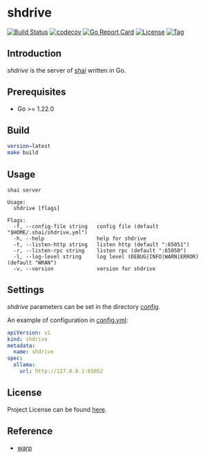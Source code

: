 # shdrive

[![Build Status](https://github.com/cligpt/shdrive/workflows/ci/badge.svg?branch=main&event=push)](https://github.com/cligpt/shdrive/actions?query=workflow%3Aci)
[![codecov](https://codecov.io/gh/cligpt/shdrive/branch/main/graph/badge.svg?token=El8oiyaIsD)](https://codecov.io/gh/cligpt/shdrive)
[![Go Report Card](https://goreportcard.com/badge/github.com/cligpt/shdrive)](https://goreportcard.com/report/github.com/cligpt/shdrive)
[![License](https://img.shields.io/github/license/cligpt/shdrive.svg)](https://github.com/cligpt/shdrive/blob/main/LICENSE)
[![Tag](https://img.shields.io/github/tag/cligpt/shdrive.svg)](https://github.com/cligpt/shdrive/tags)



## Introduction

*shdrive* is the server of [shai](https://github.com/cligpt/shai) written in Go.



## Prerequisites

- Go >= 1.22.0



## Build

```bash
version=latest
make build
```



## Usage

```
shai server

Usage:
  shdrive [flags]

Flags:
  -f, --config-file string   config file (default "$HOME/.shai/shdrive.yml")
  -h, --help                 help for shdrive
  -t, --listen-http string   listen http (default ":65051")
  -r, --listen-rpc string    listen rpc (default ":65050")
  -l, --log-level string     log level (DEBUG|INFO|WARN|ERROR) (default "WRAN")
  -v, --version              version for shdrive
```



## Settings

*shdrive* parameters can be set in the directory [config](https://github.com/cligpt/shdrive/blob/main/config).

An example of configuration in [config.yml](https://github.com/cligpt/shdrive/blob/main/config/config.yml):

```yaml
apiVersion: v1
kind: shdrive
metadata:
  name: shdrive
spec:
  ollama:
    url: http://127.0.0.1:65052
```



## License

Project License can be found [here](LICENSE).



## Reference

- [warp](https://www.warp.dev/)
